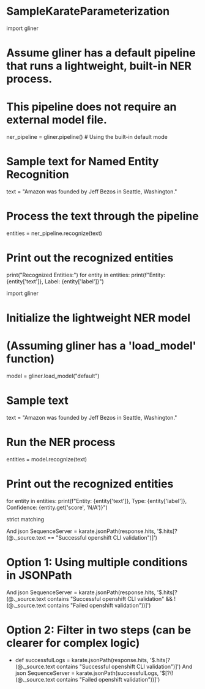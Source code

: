 # SampleKarateParameterization
import gliner

# Assume gliner has a default pipeline that runs a lightweight, built-in NER process.
# This pipeline does not require an external model file.
ner_pipeline = gliner.pipeline()  # Using the built-in default mode

# Sample text for Named Entity Recognition
text = "Amazon was founded by Jeff Bezos in Seattle, Washington."

# Process the text through the pipeline
entities = ner_pipeline.recognize(text)

# Print out the recognized entities
print("Recognized Entities:")
for entity in entities:
    print(f"Entity: {entity['text']}, Label: {entity['label']}")



import gliner

# Initialize the lightweight NER model
# (Assuming gliner has a 'load_model' function)
model = gliner.load_model("default")

# Sample text
text = "Amazon was founded by Jeff Bezos in Seattle, Washington."

# Run the NER process
entities = model.recognize(text)

# Print out the recognized entities
for entity in entities:
    print(f"Entity: {entity['text']}, Type: {entity['label']}, Confidence: {entity.get('score', 'N/A')}")


strict matching

And json SequenceServer = karate.jsonPath(response.hits, '$.hits[?(@._source.text == "Successful openshift CLI validation")]')

# Option 1: Using multiple conditions in JSONPath
And json SequenceServer = karate.jsonPath(response.hits, '$.hits[?(@._source.text contains "Successful openshift CLI validation" && !(@._source.text contains "Failed openshift validation"))]')

# Option 2: Filter in two steps (can be clearer for complex logic)
* def successfulLogs = karate.jsonPath(response.hits, '$.hits[?(@._source.text contains "Successful openshift CLI validation")]')
And json SequenceServer = karate.jsonPath(successfulLogs, '$[?(!(@._source.text contains "Failed openshift validation"))]')
